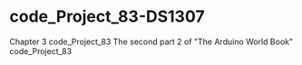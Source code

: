 # code_Project_83-DS1307
Chapter 3 code_Project_83 The second part 2 of "The Arduino World Book" code_Project_83
